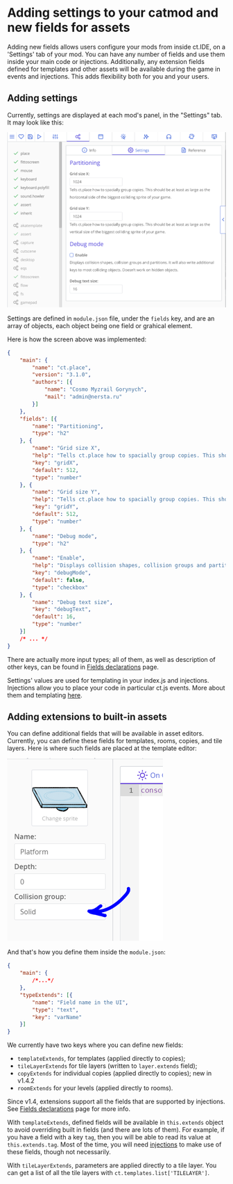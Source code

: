 # Adding settings to your catmod and new fields for assets

Adding new fields allows users configure your mods from inside ct.IDE, on a 'Settings' tab of your mod. You can have any number of fields and use them inside your main code or injections. Additionally, any extension fields defined for templates and other assets will be available during the game in events and injections. This adds flexibility both for you and your users.

## Adding settings

Currently, settings are displayed at each mod's panel, in the "Settings" tab. It may look like this:

![ct.place settings as an example of moddable settings sections in ct.js](./../images/catmodsSettingsExample.png)

Settings are defined in `module.json` file, under the `fields` key, and are an array of objects, each object being one field or grahical element.

Here is how the screen above was implemented:

```json Example from default ct.place module
{
    "main": {
        "name": "ct.place",
        "version": "3.1.0",
        "authors": [{
            "name": "Cosmo Myzrail Gorynych",
            "mail": "admin@nersta.ru"
        }]
    },
    "fields": [{
        "name": "Partitioning",
        "type": "h2"
    }, {
        "name": "Grid size X",
        "help": "Tells ct.place how to spacially group copies. This should be at least as large as the horizontal side of the biggest colliding sprite of your game.",
        "key": "gridX",
        "default": 512,
        "type": "number"
    }, {
        "name": "Grid size Y",
        "help": "Tells ct.place how to spacially group copies. This should be at least as large as the vertical size of the biggest colliding sprite of your game.",
        "key": "gridY",
        "default": 512,
        "type": "number"
    }, {
        "name": "Debug mode",
        "type": "h2"
    }, {
        "name": "Enable",
        "help": "Displays collision shapes, collision groups and partitions. It will also write additional keys to most colliding objects. Doesn't work on hidden objects.",
        "key": "debugMode",
        "default": false,
        "type": "checkbox"
    }, {
        "name": "Debug text size",
        "key": "debugText",
        "default": 16,
        "type": "number"
    }]
    /* ... */
}
```

There are actually more input types; all of them, as well as description of other keys, can be found in [Fields declarations](modding/fields-declaration.html) page.

Settings' values are used for templating in your index.js and injections. Injections allow you to place your code in particular ct.js events. More about them and templating [here](modding/events-and-injections.html).

## Adding extensions to built-in assets

You can define additional fields that will be available in asset editors. Currently, you can define these fields for templates, rooms, copies, and tile layers. Here is where such fields are placed at the template editor:

![](./../images/modsFields.png)

And that's how you define them inside the `module.json`:

```json
{
    "main": {
        /*...*/
    },
    "typeExtends": [{
        "name": "Field name in the UI",
        "type": "text",
        "key": "varName"
    }]
}
```

We currently have two keys where you can define new fields:

* `templateExtends`, for templates (applied directly to copies);
* `tileLayerExtends` for tile layers (written to `layer.extends` field);
* `copyExtends` for individual copies (applied directly to copies); <badge>new in v1.4.2</badge>
* `roomExtends` for your levels (applied directly to rooms).

Since v1.4, extensions support all the fields that are supported by injections. See [Fields declarations](modding/fields-declaration.html) page for more info.

With `templateExtends`, defined fields will be available in `this.extends` object to avoid overriding built in fields (and there are lots of them). For example, if you have a field with a key `tag`, then you will be able to read its value at `this.extends.tag`. Most of the time, you will need [injections](modding/events-and-injections.html) to make use of these fields, though not necessarily.

With `tileLayerExtends`, parameters are applied directly to a tile layer. You can get a list of all the tile layers with `ct.templates.list['TILELAYER']`.